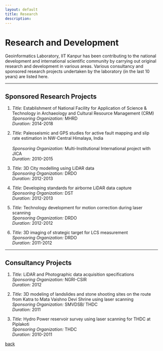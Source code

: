 ```yaml
---
layout: default
title: Research
description:
---
```


# Research and Development
Geoinformatics Laboratory, IIT Kanpur has been contributing to the national development and international scientific community by carrying out original research and development in various areas. Various consultancy and sponsored research projects undertaken by the laboratory (in the last 10 years) are listed here.<br>
* * *
## Sponsored Research Projects

1. _Title:_ Establishment of National Facility for Application of Science & Technology in Archaeology and Cultural Resource Management (CRM) <br>
_Sponsoring Organization:_ MHRD	<br>
_Duration:_ 2014-2018

2. _Title:_ Paleoseismic and GPS studies for active fault mapping and slip rate estimation in NW-Central Himalaya, India <br> 	
_Sponsoring Organization:_ Multi-Institutional International project with JICA <br>
_Duration:_ 2010-2015

3. _Title:_ 3D City modelling using LiDAR data <br>
_Sponsoring Organization:_ DRDO <br>
_Duration:_ 2012-2013 <br>

4. _Title:_ Developing standards for airborne LiDAR data capture <br>
_Sponsoring Organization:_ DST <br>
_Duration:_ 2012-2013 <br>

5. _Title:_ Technology development for motion correction during laser scanning <br>
_Sponsoring Organization:_ DRDO <br>
_Duration:_ 2012-2012 <br> 		

6.  _Title:_ 3D imaging of strategic target for LCS measurement <br>
_Sponsoring Organization:_ DRDO <br>
_Duration:_ 2011-2012 <br>

<!--7.  _Title:_ Monitoring of permanent GPS station at IIT Kanpur <br>
_Sponsoring Organization:_ MOES <br>
_Duration:_ 2009-2012 <br>

8.  _Title:_ 3D imaging of naval targets and development of image visualisation algorithm and software <br>
_Sponsoring Organization:_ DRDO <br>
_Duration:_ 2009-2011 <br>  

9. _Title:_ Active Tectonic Investigations around South-middle Andaman and Car-Nicobar Islands <br>
_Sponsoring Organization:_ INCOIS <br>
_Duration:_ 2008-2011 <br>

10. _Title:_ Nationally coordinated project: The Future of the Past: Application of Science and Technology for the study, preservation and dissemination of cultural heritage of India <br>
_Sponsoring Organization:_ AICTE <br>
_Duration:_ 2007-2010 <br>

11.	_Title:_ Remote Sensing & Archaeological  investigations for the interpretation of the growth of the holy city of Varanasi <br>
_Sponsoring Organization:_ DST <br>
_Duration:_ 2007-2010 <br>

12.	_Title:_ Mathematical modelling of flood inundation area due to tsunami by using resolution altimetric LiDAR data under the GIS environment <br>
_Sponsoring Organization:_ DST <br>
_Duration:_ 2006-2010 <br>

13.	_Title:_ Airborne altimetric LiDAR sensor: Comprehensive accuracy analysis through field verification and mathematical modelling <br>
_Sponsoring Organization:_ ISRO <br>
_Duration:_ 2006-2009 <br>

14. _Title:_ Terrain Mapping and Archaeo-scientific Studies of Ahichchhatra (District: Bareilly) <br>
_Sponsoring Organization:_ ASI <br>
_Duration:_ 2007-2008 <br>

15. _Title:_ Digital Classification of High Spatial Resolution Imagery of Urban Environment <br>
_Sponsoring Organization:_ ISRO <br>
_Duration:_ 2006-2008 <br>

16.	_Title:_ Waveform and topographic data simulator for LLRI - Chandrayan-1  <br>
_Sponsoring Organization:_ ISRO <br>
_Duration:_ 2006-2008 <br>

17.	_Title:_ Development of a simulator for  airborne altimetric LiDAR  <br>
_Sponsoring Organization:_ RESPOND-ISRO <br>
_Duration:_ 2005-2007 <br>

18.	_Title:_ Development of advanced tools for geometric correction, classification and fusion of SAR data of agricultural areas  <br>
_Sponsoring Organization:_ NRSA <br>
_Duration:_ 2005-2007 <br>

19. _Title:_ DSM generation using high altitude satellite photos for identification and mapping of active tectonic landforms related to paleo-earthquake in Kumaon Himalaya  <br>
_Sponsoring Organization:_ MHRD <br>
_Duration:_ 2004-2007 <br>

20.	_Title:_ Development of a Digital Close Range Photogrammetric System for Monitoring Engineering Structures  <br>
_Sponsoring Organization:_ MHRD <br>
_Duration:_ 2002-2005 <br>

21.	_Title:_ Active tectonic studies around Janauri anticline along Himalayan frontal zone, NW Himalaya	 <br>
_Sponsoring Organization:_ DST	<br>

22. _Title:_ International Program for Sustainable Infrastructure Development	Obama-Singh 21st Century Knowledge Initiative Grant <br>
_Sponsoring Organization:_ UGC	<br>-->

* * *
## Consultancy Projects

1.  _Title:_ LiDAR and Photographic data acquisition specifications <br>
_Sponsoring Organization:_ NGRI-CSIR	<br>
_Duration:_ 2012 <br>

2. _Title:_ 3D modeling of landslides and stone shooting sites on the route from Katra to Mata Vaishno Devi Shrine using laser scanning <br>
_Sponsoring Organization:_ SMVDSB/ THDC	<br>
_Duration:_ 2011 <br>

3.	_Title:_ Hydro Power reservoir survey using laser scanning for THDC at Piplakoti <br>
_Sponsoring Organization:_ THDC	<br>
_Duration:_ 2010-2011 <br>

[back](./)
